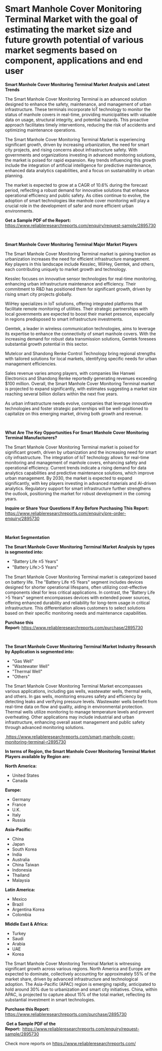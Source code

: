 <p><h1>Smart Manhole Cover Monitoring Terminal Market with the goal of estimating the market size and future growth potential of various market segments based on component, applications and end user</h1></p><p><strong>Smart Manhole Cover Monitoring Terminal Market Analysis and Latest Trends</strong></p>
<p><p>The Smart Manhole Cover Monitoring Terminal is an advanced solution designed to enhance the safety, maintenance, and management of urban infrastructure. These terminals incorporate IoT technology to monitor the status of manhole covers in real-time, providing municipalities with valuable data on usage, structural integrity, and potential hazards. This proactive approach facilitates timely interventions, reducing the risk of accidents and optimizing maintenance operations.</p><p>The Smart Manhole Cover Monitoring Terminal Market is experiencing significant growth, driven by increasing urbanization, the need for smart city projects, and rising concerns about infrastructure safety. With governments and organizations investing in advanced monitoring solutions, the market is poised for rapid expansion. Key trends influencing this growth include the integration of artificial intelligence for predictive maintenance, enhanced data analytics capabilities, and a focus on sustainability in urban planning.</p><p>The market is expected to grow at a CAGR of 10.6% during the forecast period, reflecting a robust demand for innovative solutions that enhance operational efficiency and public safety. As cities continue to evolve, the adoption of smart technologies like manhole cover monitoring will play a crucial role in the development of safer and more efficient urban environments.</p></p>
<p><strong>Get a Sample PDF of the Report:&nbsp;</strong> <a href="https://www.reliableresearchreports.com/enquiry/request-sample/2895730?utm_campaign=3281&utm_medium=2&utm_source=Github&utm_content=ia&utm_term=15032025&utm_id=smart-manhole-cover-monitoring-terminal">https://www.reliableresearchreports.com/enquiry/request-sample/2895730</a></p>
<p>&nbsp;</p>
<p><strong>Smart Manhole Cover Monitoring Terminal Major Market Players</strong></p>
<p><p>The Smart Manhole Cover Monitoring Terminal market is gaining traction as urbanization increases the need for efficient infrastructure management. Key players in this landscape include Kesslec, WiiHey, Gemtek, and others, each contributing uniquely to market growth and technology.</p><p>Kesslec focuses on innovative sensor technologies for real-time monitoring, enhancing urban infrastructure maintenance and efficiency. Their commitment to R&D has positioned them for significant growth, driven by rising smart city projects globally.</p><p>WiiHey specializes in IoT solutions, offering integrated platforms that facilitate remote monitoring of utilities. Their strategic partnerships with local governments are expected to boost their market presence, especially in regions predisposed to smart infrastructure investments.</p><p>Gemtek, a leader in wireless communication technologies, aims to leverage its expertise to enhance the connectivity of smart manhole covers. With the increasing demand for robust data transmission solutions, Gemtek foresees substantial growth potential in this sector. </p><p>Mutelcor and Shandong Renke Control Technology bring regional strengths with tailored solutions for local markets, identifying specific needs for urban management efficiencies.</p><p>Sales revenue varies among players, with companies like Hanwei Electronics and Shandong Renke reportedly generating revenues exceeding $100 million. Overall, the Smart Manhole Cover Monitoring Terminal market is projected to expand significantly, with estimates suggesting a market size reaching several billion dollars within the next five years.</p><p>As urban infrastructure needs evolve, companies that leverage innovative technologies and foster strategic partnerships will be well-positioned to capitalize on this emerging market, driving both growth and revenue.</p></p>
<p>&nbsp;</p>
<p><strong>What Are The Key Opportunities For Smart Manhole Cover Monitoring Terminal Manufacturers?</strong></p>
<p><p>The Smart Manhole Cover Monitoring Terminal market is poised for significant growth, driven by urbanization and the increasing need for smart city infrastructure. The integration of IoT technology allows for real-time monitoring and management of manhole covers, enhancing safety and operational efficiency. Current trends indicate a rising demand for data analytics capabilities and predictive maintenance solutions, which improve urban management. By 2030, the market is expected to expand significantly, with key players investing in advanced materials and AI-driven analytics. Regulatory support for smart infrastructure further strengthens the outlook, positioning the market for robust development in the coming years.</p></p>
<p><strong>Inquire or Share Your Questions If Any Before Purchasing This Report:</strong> <a href="https://www.reliableresearchreports.com/enquiry/pre-order-enquiry/2895730?utm_campaign=3281&utm_medium=2&utm_source=Github&utm_content=ia&utm_term=15032025&utm_id=smart-manhole-cover-monitoring-terminal">https://www.reliableresearchreports.com/enquiry/pre-order-enquiry/2895730</a></p>
<p>&nbsp;</p>
<p><strong>Market Segmentation</strong></p>
<p><strong>The Smart Manhole Cover Monitoring Terminal Market Analysis by types is segmented into:</strong></p>
<p><ul><li>"Battery Life ≤5 Years"</li><li>"Battery Life＞5 Years"</li></ul></p>
<p><p>The Smart Manhole Cover Monitoring Terminal market is categorized based on battery life. The "Battery Life ≤5 Years" segment includes devices designed for shorter operational lifespans, often utilizing cost-effective components ideal for less critical applications. In contrast, the "Battery Life >5 Years" segment encompasses devices with extended power sources, offering enhanced durability and reliability for long-term usage in critical infrastructure. This differentiation allows customers to select solutions based on their specific monitoring needs and maintenance capabilities.</p></p>
<p><strong>Purchase this Report:&nbsp;</strong><a href="https://www.reliableresearchreports.com/purchase/2895730?utm_campaign=3281&utm_medium=2&utm_source=Github&utm_content=ia&utm_term=15032025&utm_id=smart-manhole-cover-monitoring-terminal">https://www.reliableresearchreports.com/purchase/2895730</a></p>
<p>&nbsp;</p>
<p><strong>The Smart Manhole Cover Monitoring Terminal Market Industry Research by Application is segmented into:</strong></p>
<p><ul><li>"Gas Well"</li><li>"Wastewater Well"</li><li>"Thermal Well"</li><li>"Others"</li></ul></p>
<p><p>The Smart Manhole Cover Monitoring Terminal Market encompasses various applications, including gas wells, wastewater wells, thermal wells, and others. In gas wells, monitoring ensures safety and efficiency by detecting leaks and verifying pressure levels. Wastewater wells benefit from real-time data on flow and quality, aiding in environmental protection. Thermal wells utilize monitoring to manage temperature levels and prevent overheating. Other applications may include industrial and urban infrastructure, enhancing overall asset management and public safety through advanced monitoring solutions.</p></p>
<p><a href="https://www.reliableresearchreports.com/smart-manhole-cover-monitoring-terminal-r2895730?utm_campaign=3281&utm_medium=2&utm_source=Github&utm_content=ia&utm_term=15032025&utm_id=smart-manhole-cover-monitoring-terminal">&nbsp;https://www.reliableresearchreports.com/smart-manhole-cover-monitoring-terminal-r2895730</a></p>
<p><strong>In terms of Region, the Smart Manhole Cover Monitoring Terminal Market Players available by Region are:</strong></p>
<p>
    <p> <strong> North America: </strong>
        <ul>
            <li>United States</li>
            <li>Canada</li>
        </ul>
        </p> 
    <p> <strong> Europe: </strong>
        <ul>
            <li>Germany</li>
            <li>France</li>
            <li>U.K.</li>
            <li>Italy</li>
            <li>Russia</li>
        </ul>
        </p> 
    <p> <strong> Asia-Pacific: </strong>
        <ul>
            <li>China</li>
            <li>Japan</li>
            <li>South Korea</li>
            <li>India</li>
            <li>Australia</li>
            <li>China Taiwan</li>
            <li>Indonesia</li>
            <li>Thailand</li>
            <li>Malaysia</li>
        </ul>
        </p> 
    <p> <strong> Latin America: </strong>
        <ul>
            <li>Mexico</li>
            <li>Brazil</li>
            <li>Argentina Korea</li>
            <li>Colombia</li>
        </ul>
        </p> 
    <p> <strong> Middle East & Africa: </strong>
        <ul>
            <li>Turkey</li>
            <li>Saudi</li>
            <li>Arabia</li>
            <li>UAE</li>
            <li>Korea</li>
        </ul>
    </p>
    </p>
<p><p>The Smart Manhole Cover Monitoring Terminal Market is witnessing significant growth across various regions. North America and Europe are expected to dominate, collectively accounting for approximately 55% of the market share, driven by advanced infrastructure and technological adoption. The Asia-Pacific (APAC) region is emerging rapidly, anticipated to hold around 30% due to urbanization and smart city initiatives. China, within APAC, is projected to capture about 15% of the total market, reflecting its substantial investment in smart technologies.</p></p>
<p><strong>Purchase this Report: </strong><a href="https://www.reliableresearchreports.com/purchase/2895730?utm_campaign=3281&utm_medium=2&utm_source=Github&utm_content=ia&utm_term=15032025&utm_id=smart-manhole-cover-monitoring-terminal">https://www.reliableresearchreports.com/purchase/2895730</a></p>
<p>&nbsp;<strong>Get a Sample PDF of the Report:&nbsp;&nbsp;</strong><a href="https://www.reliableresearchreports.com/enquiry/request-sample/2895730?utm_campaign=3281&utm_medium=2&utm_source=Github&utm_content=ia&utm_term=15032025&utm_id=smart-manhole-cover-monitoring-terminal">https://www.reliableresearchreports.com/enquiry/request-sample/2895730</a></p>
<p><strong></strong></p>
<p>Check more reports on <a href="https://www.reliableresearchreports.com/?utm_campaign=3281&utm_medium=2&utm_source=Github&utm_content=ia&utm_term=15032025&utm_id=smart-manhole-cover-monitoring-terminal">https://www.reliableresearchreports.com/</a></p>
